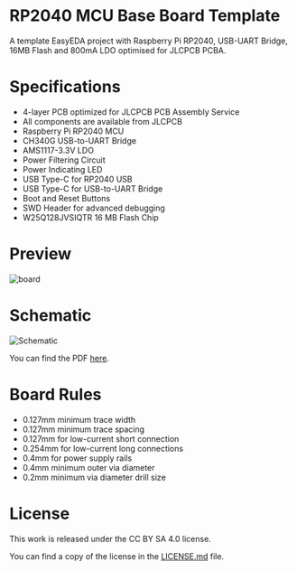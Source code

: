 # RP2040 MCU Base Board Template
A template EasyEDA project with Raspberry Pi RP2040, USB-UART Bridge, 16MB Flash and 800mA LDO optimised for JLCPCB PCBA.

# Specifications

* 4-layer PCB optimized for JLCPCB PCB Assembly Service
* All components are available from JLCPCB
* Raspberry Pi RP2040 MCU
* CH340G USB-to-UART Bridge
* AMS1117-3.3V LDO
* Power Filtering Circuit
* Power Indicating LED
* USB Type-C for RP2040 USB
* USB Type-C for USB-to-UART Bridge
* Boot and Reset Buttons
* SWD Header for advanced debugging
* W25Q128JVSIQTR 16 MB Flash Chip

# Preview
![board](https://user-images.githubusercontent.com/6614616/152640249-a5a2907a-52f4-4841-9b09-49c20f084728.png)

# Schematic
![Schematic](https://user-images.githubusercontent.com/6614616/152642811-e23c4131-588b-4dc8-b0f7-8c02f960576f.png)

You can find the PDF [here](Schematic.pdf).

# Board Rules
* 0.127mm minimum trace width
* 0.127mm minimum trace spacing
* 0.127mm for low-current short connection
* 0.254mm for low-current long connections
* 0.4mm for power supply rails
* 0.4mm minimum outer via diameter
* 0.2mm minimum via diameter drill size

# License
This work is released under the CC BY SA 4.0 license.

You can find a copy of the license in the [LICENSE.md](LICENSE.md) file.
